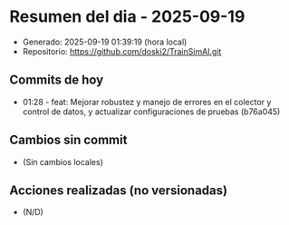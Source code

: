 # Resumen del dia - 2025-09-19

- Generado: 2025-09-19 01:39:19 (hora local)
- Repositorio: https://github.com/doski2/TrainSimAI.git

## Commits de hoy

- 01:28 - feat: Mejorar robustez y manejo de errores en el colector y control de datos, y actualizar configuraciones de pruebas (b76a045)

## Cambios sin commit

- (Sin cambios locales)

## Acciones realizadas (no versionadas)

- (N/D)
